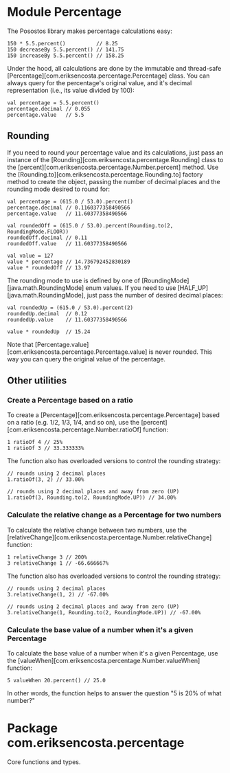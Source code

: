 # Module Percentage

The Posostos library makes percentage calculations easy:

    150 * 5.5.percent()          // 8.25
    150 decreaseBy 5.5.percent() // 141.75
    150 increaseBy 5.5.percent() // 158.25

Under the hood, all calculations are done by the immutable and thread-safe
[Percentage][com.eriksencosta.percentage.Percentage] class. You can always query for the percentage's original value,
and it's decimal representation (i.e., its value divided by 100):

    val percentage = 5.5.percent()
    percentage.decimal // 0.055
    percentage.value   // 5.5

## Rounding

If you need to round your percentage value and its calculations, just pass an instance of the
[Rounding][com.eriksencosta.percentage.Rounding] class to the [percent][com.eriksencosta.percentage.Number.percent]
method. Use the [Rounding.to][com.eriksencosta.percentage.Rounding.to] factory method to create the object, passing the
number of decimal places and the rounding mode desired to round for:

    val percentage = (615.0 / 53.0).percent()
    percentage.decimal // 0.1160377358490566
    percentage.value   // 11.60377358490566

    val roundedOff = (615.0 / 53.0).percent(Rounding.to(2, RoundingMode.FLOOR))
    roundedOff.decimal // 0.11
    roundedOff.value   // 11.60377358490566

    val value = 127
    value * percentage // 14.736792452830189
    value * roundedOff // 13.97

The rounding mode to use is defined by one of [RoundingMode][java.math.RoundingMode] enum values. If you need to use
[HALF_UP][java.math.RoundingMode], just pass the number of desired decimal places:

    val roundedUp = (615.0 / 53.0).percent(2)
    roundedUp.decimal  // 0.12
    roundedUp.value    // 11.60377358490566

    value * roundedUp  // 15.24

Note that [Percentage.value][com.eriksencosta.percentage.Percentage.value] is never rounded. This way you can query the
original value of the percentage.

## Other utilities

### Create a Percentage based on a ratio

To create a [Percentage][com.eriksencosta.percentage.Percentage] based on a ratio (e.g. 1/2, 1/3, 1/4, and so on), use
the [percent][com.eriksencosta.percentage.Number.ratioOf] function:

    1 ratioOf 4 // 25%
    1 ratioOf 3 // 33.333333%

The function also has overloaded versions to control the rounding strategy:

    // rounds using 2 decimal places
    1.ratioOf(3, 2) // 33.00%

    // rounds using 2 decimal places and away from zero (UP)
    1.ratioOf(3, Rounding.to(2, RoundingMode.UP)) // 34.00%

### Calculate the relative change as a Percentage for two numbers

To calculate the relative change between two numbers, use the
[relativeChange][com.eriksencosta.percentage.Number.relativeChange] function:

    1 relativeChange 3 // 200%
    3 relativeChange 1 // -66.666667%

The function also has overloaded versions to control the rounding strategy:

    // rounds using 2 decimal places
    3.relativeChange(1, 2) // -67.00%

    // rounds using 2 decimal places and away from zero (UP)
    3.relativeChange(1, Rounding.to(2, RoundingMode.UP)) // -67.00%

### Calculate the base value of a number when it's a given Percentage

To calculate the base value of a number when it's a given Percentage, use the
[valueWhen][com.eriksencosta.percentage.Number.valueWhen] function:

    5 valueWhen 20.percent() // 25.0

In other words, the function helps to answer the question "5 is 20% of what number?"

# Package com.eriksencosta.percentage

Core functions and types.
